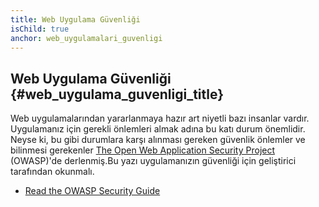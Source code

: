 ```yaml
---
title: Web Uygulama Güvenliği
isChild: true
anchor: web_uygulamalari_guvenligi
---
```


## Web Uygulama Güvenliği {#web_uygulama_guvenligi_title}

Web uygulamalarından yararlanmaya hazır art niyetli bazı insanlar vardır. Uygulamanız için gerekli önlemleri
almak adına bu katı durum önemlidir. Neyse ki, bu gibi durumlara karşı alınması gereken güvenlik önlemler ve bilinmesi gerekenler
[The Open Web Application Security Project][1] (OWASP)'de derlenmiş.Bu yazı uygulamanızın güvenliği için geliştirici tarafından okunmalı.


* [Read the OWASP Security Guide][2]

[1]: https://www.owasp.org/
[2]: https://www.owasp.org/index.php/Guide_Table_of_Contents
